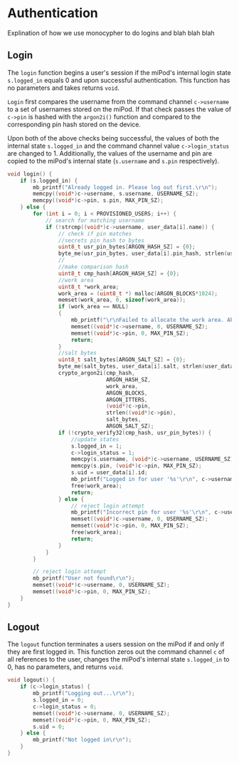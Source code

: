# Authentication

Explination of how we use monocypher to do logins and blah blah blah

## Login

The ```login``` function begins a user's session if the miPod's internal login state ```s.logged_in``` equals 0 and upon successful authentication. This function has no parameters and takes returns ```void```.

```Login``` first compares the username from the command channel ```c->username``` to a set of usernames stored on the miPod. If that check passes the value of ```c->pin``` is hashed with the ```argon2i()``` function and compared to the corresponding pin hash stored on the device.

Upon both of the above checks being successful, the values of both the internal state ```s.logged_in``` and the command channel value ```c->login_status``` are changed to 1. Additionally, the values of the username and pin are copied to the miPod's internal state (```s.username``` and ```s.pin``` respectively). 

```c
void login() {
    if (s.logged_in) {
        mb_printf("Already logged in. Please log out first.\r\n");
        memcpy((void*)c->username, s.username, USERNAME_SZ);
        memcpy((void*)c->pin, s.pin, MAX_PIN_SZ);
    } else {
        for (int i = 0; i < PROVISIONED_USERS; i++) {
            // search for matching username
            if (!strcmp((void*)c->username, user_data[i].name)) {
                // check if pin matches
            	//secrets pin hash to bytes
            	uint8_t usr_pin_bytes[ARGON_HASH_SZ] = {0};
            	byte_me(usr_pin_bytes, user_data[i].pin_hash, strlen(user_data[i].pin_hash));
            	//
            	//make comparison hash
            	uint8_t cmp_hash[ARGON_HASH_SZ] = {0};
            	//work area
            	uint8_t *work_area;
            	work_area = (uint8_t *) malloc(ARGON_BLOCKS*1024);
            	memset(work_area, 0, sizeof(work_area));
            	if (work_area == NULL)
            	{
            		mb_printf("\r\nFailed to allocate the work area. Aborting.\r\n");
            		memset((void*)c->username, 0, USERNAME_SZ);
            		memset((void*)c->pin, 0, MAX_PIN_SZ);
            		return;
            	}
            	//salt bytes
            	uint8_t salt_bytes[ARGON_SALT_SZ] = {0};
            	byte_me(salt_bytes, user_data[i].salt, strlen(user_data[i].salt));
                crypto_argon2i(cmp_hash,
            				   ARGON_HASH_SZ,
							   work_area,
							   ARGON_BLOCKS,
							   ARGON_ITTERS,
							   (void*)c->pin,
							   strlen((void*)c->pin),
							   salt_bytes,
							   ARGON_SALT_SZ);
                if (!crypto_verify32(cmp_hash, usr_pin_bytes)) {
                    //update states
                    s.logged_in = 1;
                    c->login_status = 1;
                    memcpy(s.username, (void*)c->username, USERNAME_SZ);
                    memcpy(s.pin, (void*)c->pin, MAX_PIN_SZ);
                    s.uid = user_data[i].id;
                    mb_printf("Logged in for user '%s'\r\n", c->username);
                    free(work_area);
                    return;
                } else {
                    // reject login attempt
                    mb_printf("Incorrect pin for user '%s'\r\n", c->username);
                    memset((void*)c->username, 0, USERNAME_SZ);
                    memset((void*)c->pin, 0, MAX_PIN_SZ);
                    free(work_area);
                    return;
                }
            }
        }

        // reject login attempt
        mb_printf("User not found\r\n");
        memset((void*)c->username, 0, USERNAME_SZ);
        memset((void*)c->pin, 0, MAX_PIN_SZ);
    }
}
```

## Logout
The ```logout``` function terminates a users session on the miPod if and only if they are first logged in. This function zeros out the command channel ```c``` of all references to the user, changes the miPod's internal state ```s.logged_in``` to 0, has no parameters, and returns ```void```.

```c
void logout() {
    if (c->login_status) {
        mb_printf("Logging out...\r\n");
        s.logged_in = 0;
        c->login_status = 0;
        memset((void*)c->username, 0, USERNAME_SZ);
        memset((void*)c->pin, 0, MAX_PIN_SZ);
        s.uid = 0;
    } else {
        mb_printf("Not logged in\r\n");
    }
}
```